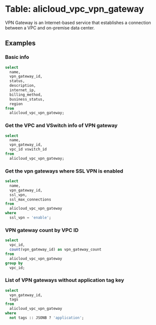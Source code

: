 # Table: alicloud_vpc_vpn_gateway

VPN Gateway is an Internet-based service that establishes a connection between a VPC and on-premise data center.

## Examples

### Basic info

```sql
select
  name,
  vpn_gateway_id,
  status,
  description,
  internet_ip,
  billing_method,
  business_status,
  region
from
  alicloud_vpc_vpn_gateway;
```


### Get the VPC and VSwitch info of VPN gateway

```sql
select
  name,
  vpn_gateway_id,
  vpc_id vswitch_id
from
  alicloud_vpc_vpn_gateway;
```


### Get the vpn gateways where SSL VPN is enabled

```sql
select
  name,
  vpn_gateway_id,
  ssl_vpn,
  ssl_max_connections
from
  alicloud_vpc_vpn_gateway
where
  ssl_vpn = 'enable';
```


### VPN gateway count by VPC ID

```sql
select
  vpc_id,
  count(vpn_gateway_id) as vpn_gateway_count
from
  alicloud_vpc_vpn_gateway
group by
  vpc_id;
```


### List of VPN gateways without application tag key

```sql
select
  vpn_gateway_id,
  tags
from
  alicloud_vpc_vpn_gateway
where
  not tags :: JSONB ? 'application';
```